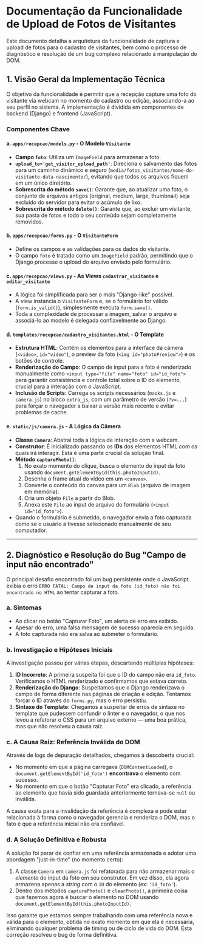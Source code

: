 # Documentação da Funcionalidade de Upload de Fotos de Visitantes

Este documento detalha a arquitetura da funcionalidade de captura e upload de fotos para o cadastro de visitantes, bem como o processo de diagnóstico e resolução de um bug complexo relacionado à manipulação do DOM.

## 1. Visão Geral da Implementação Técnica

O objetivo da funcionalidade é permitir que a recepção capture uma foto do visitante via webcam no momento do cadastro ou edição, associando-a ao seu perfil no sistema. A implementação é dividida em componentes de backend (Django) e frontend (JavaScript).

### Componentes Chave

#### a. `apps/recepcao/models.py` - O Modelo `Visitante`
- **Campo `foto`**: Utiliza um `ImageField` para armazenar a foto.
- **`upload_to='get_visitor_upload_path'`**: Direciona o salvamento das fotos para um caminho dinâmico e seguro (`media/fotos_visitantes/nome-do-visitante-data-nascimento/`), evitando que todos os arquivos fiquem em um único diretório.
- **Sobrescrita do método `save()`**: Garante que, ao atualizar uma foto, o conjunto de arquivos antigos (original, medium, large, thumbnail) seja excluído do servidor para evitar o acúmulo de lixo.
- **Sobrescrita do método `delete()`**: Garante que, ao excluir um visitante, sua pasta de fotos e todo o seu conteúdo sejam completamente removidos.

#### b. `apps/recepcao/forms.py` - O `VisitanteForm`
- Define os campos e as validações para os dados do visitante.
- O campo `foto` é tratado como um `ImageField` padrão, permitindo que o Django processe o upload do arquivo enviado pelo formulário.

#### c. `apps/recepcao/views.py` - As Views `cadastrar_visitante` e `editar_visitante`
- A lógica foi simplificada para ser o mais "Django-like" possível.
- A view instancia o `VisitanteForm` e, se o formulário for válido (`form.is_valid()`), simplesmente executa `form.save()`.
- Toda a complexidade de processar a imagem, salvar o arquivo e associá-lo ao modelo é delegada confiavelmente ao Django.

#### d. `templates/recepcao/cadastro_visitantes.html` - O Template
- **Estrutura HTML**: Contém os elementos para a interface da câmera (`<video>`, `id="video"`), o preview da foto (`<img id="photoPreview">`) e os botões de controle.
- **Renderização do Campo**: O campo de input para a foto é renderizado manualmente como `<input type="file" name="foto" id="id_foto">` para garantir consistência e controle total sobre o ID do elemento, crucial para a interação com o JavaScript.
- **Inclusão de Scripts**: Carrega os scripts necessários (`masks.js` e `camera.js`) no bloco `extra_js`, com um parâmetro de versão (`?v=...`) para forçar o navegador a baixar a versão mais recente e evitar problemas de cache.

#### e. `static/js/camera.js` - A Lógica da Câmera
- **Classe `Camera`**: Abstrai toda a lógica de interação com a webcam.
- **Construtor**: É inicializado passando os **IDs** dos elementos HTML com os quais irá interagir. Esta é uma parte crucial da solução final.
- **Método `capturePhoto()`**:
    1.  No exato momento do clique, busca o elemento do input da foto usando `document.getElementById(this.photoInputId)`.
    2.  Desenha o frame atual do vídeo em um `<canvas>`.
    3.  Converte o conteúdo do canvas para um `Blob` (arquivo de imagem em memória).
    4.  Cria um objeto `File` a partir do Blob.
    5.  Anexa este `File` ao input de arquivo do formulário (`<input id="id_foto">`).
- Quando o formulário é submetido, o navegador envia a foto capturada como se o usuário a tivesse selecionado manualmente de seu computador.

---

## 2. Diagnóstico e Resolução do Bug "Campo de input não encontrado"

O principal desafio encontrado foi um bug persistente onde o JavaScript exibia o erro `ERRO FATAL: Campo de input da foto (id_foto) não foi encontrado no HTML` ao tentar capturar a foto.

### a. Sintomas
- Ao clicar no botão "Capturar Foto", um alerta de erro era exibido.
- Apesar do erro, uma falsa mensagem de sucesso aparecia em seguida.
- A foto capturada não era salva ao submeter o formulário.

### b. Investigação e Hipóteses Iniciais
A investigação passou por várias etapas, descartando múltiplas hipóteses:
1.  **ID Incorreto**: A primeira suspeita foi que o ID do campo não era `id_foto`. Verificamos o HTML renderizado e confirmamos que estava correto.
2.  **Renderização do Django**: Suspeitamos que o Django renderizava o campo de forma diferente nas páginas de criação e edição. Tentamos forçar o ID através do `forms.py`, mas o erro persistiu.
3.  **Sintaxe do Template**: Chegamos a suspeitar de erros de sintaxe no template que pudessem confundir o linter e o navegador, o que nos levou a refatorar o CSS para um arquivo externo — uma boa prática, mas que não resolveu a causa raiz.

### c. A Causa Raiz: Referência Inválida do DOM
Através de logs de depuração detalhados, chegamos à descoberta crucial:
- No momento em que a página carregava (`DOMContentLoaded`), o `document.getElementById('id_foto')` **encontrava** o elemento com sucesso.
- No momento em que o botão "Capturar Foto" era clicado, a referência ao elemento que havia sido guardada anteriormente tornava-se `null` ou inválida.

A causa exata para a invalidação da referência é complexa e pode estar relacionada à forma como o navegador gerencia e renderiza o DOM, mas o fato é que a referência inicial não era confiável.

### d. A Solução Definitiva e Robusta
A solução foi parar de confiar em uma referência armazenada e adotar uma abordagem "just-in-time" (no momento certo):

1.  A classe `Camera` em `camera.js` foi refatorada para não armazenar mais o *elemento* do input da foto em seu construtor. Em vez disso, ela agora armazena apenas a *string* com o `ID` do elemento (ex: `'id_foto'`).
2.  Dentro dos métodos `capturePhoto()` e `clearPhoto()`, a primeira coisa que fazemos agora é buscar o elemento no DOM usando `document.getElementById(this.photoInputId)`.

Isso garante que estamos sempre trabalhando com uma referência nova e válida para o elemento, obtida no exato momento em que ela é necessária, eliminando qualquer problema de timing ou de ciclo de vida do DOM. Esta correção resolveu o bug de forma definitiva. 